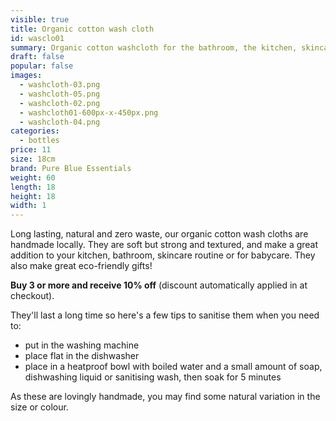 ```yaml
---
visible: true
title: Organic cotton wash cloth
id: wasclo01
summary: Organic cotton washcloth for the bathroom, the kitchen, skincare or babycare
draft: false
popular: false
images:
  - washcloth-03.png
  - washcloth-05.png
  - washcloth-02.png
  - washcloth01-600px-x-450px.png
  - washcloth-04.png
categories:
  - bottles
price: 11
size: 18cm
brand: Pure Blue Essentials
weight: 60
length: 18
height: 18
width: 1
---
```

Long lasting, natural and zero waste, our organic cotton wash cloths are handmade locally. They are soft but strong and textured, and make a great addition to your kitchen, bathroom, skincare routine or for babycare.  They also make great eco-friendly gifts! 

**B﻿uy 3 or more and receive 10% off** (discount automatically applied in at checkout).

They'll last a long time so here's a few tips to sanitise them when you need to:
- put in the washing machine
- place flat in the dishwasher 
- place in a heatproof bowl with boiled water and a small amount of soap, dishwashing liquid or sanitising wash, then soak for 5 minutes 

A﻿s these are lovingly handmade, you may find some natural variation in the size or colour.